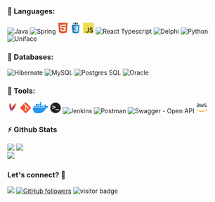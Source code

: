 ### 🚀 Languages:</summary>
<p align="left">
<img height="25" src="https://www.vectorlogo.zone/logos/java/java-icon.svg" alt="Java" title="Java" /></code>
<img width="25" height="25" src="https://www.vectorlogo.zone/logos/springio/springio-icon.svg" alt="Spring" title="Spring" /></code>
<img width="25" height="25" src="https://raw.githubusercontent.com/devicons/devicon/master/icons/html5/html5-original.svg" alt="HTML" title="HTML" />
<img width="25" height="25" src="https://raw.githubusercontent.com/devicons/devicon/master/icons/css3/css3-original-wordmark.svg" alt="CSS" title="CSS" />
<img width="25" height="25" src="https://raw.githubusercontent.com/devicons/devicon/master/icons/javascript/javascript-original.svg" alt="JavaScript" title="JavaScript" />
<img width="25" height="25" src="https://www.vectorlogo.zone/logos/reactjs/reactjs-icon.svg" alt="React Typescript" title="ReactJS" />
<img width="25" height="25" src="https://upload.wikimedia.org/wikipedia/commons/b/bd/Delphi_Language_Logo.png" alt="Delphi" title="Delphi" />
<img width="25" height="25" src="https://upload.wikimedia.org/wikipedia/commons/thumb/c/c3/Python-logo-notext.svg/1024px-Python-logo-notext.svg.png" alt="Python" title="Python" />
<img width="25" height="25" src="https://media-exp1.licdn.com/dms/image/C4E0BAQFws13ZULBWvw/company-logo_200_200/0/1593265734516?e=2159024400&v=beta&t=H-bLeeqgk21gOY5aAxvPZ5ShtOz1e5z9IT1sz2yjdSg" alt="Uniface" title="Uniface" />
</p>

### 🚀 Databases:</summary>
<p align="left">
<img width="25" height="25" src="https://www.vectorlogo.zone/logos/hibernate/hibernate-icon.svg" alt="Hibernate" title="Hibernate" /></code>
<img width="25" height="25" src="https://www.vectorlogo.zone/logos/mysql/mysql-icon.svg" alt="MySQL" title="MySQL" /></code>
<img width="25" height="25" src="https://www.vectorlogo.zone/logos/postgresql/postgresql-icon.svg" alt="Postgres SQL" title="Postgres SQL" /></code>
<img width="25" height="25" src="https://www.vectorlogo.zone/logos/oracle/oracle-icon.svg" alt="Oracle" title="Oracle PL/SQL"/></code>
</p>

### 🚀 Tools:</summary>
<p align="left">
<img width="25" height="25" src="https://raw.githubusercontent.com/vscode-icons/vscode-icons/master/icons/file_type_maven.svg" alt="Apache Maven" title="Maven" /></code>
<img height="25" src="https://raw.githubusercontent.com/devicons/devicon/master/icons/git/git-original.svg" alt="GIT" title="Git" />
<img height="25" src="https://raw.githubusercontent.com/leo95h/leo95h/main/svg_logos/docker_logo.svg" alt="Docker" title="Docker" />
<img height="25" src="https://raw.githubusercontent.com/github/explore/80688e429a7d4ef2fca1e82350fe8e3517d3494d/topics/terminal/terminal.png" alt="Terminal" title="Terminal" />
<img width="25" height="25" src="https://www.vectorlogo.zone/logos/jenkins/jenkins-icon.svg" alt="Jenkins" title="Jenkins" /></code>
<img width="25" height="25" src="https://www.vectorlogo.zone/logos/getpostman/getpostman-icon.svg" alt="Postman" title="Postman" /></code>
<img width="25" height="25" src="https://www.vectorlogo.zone/logos/openapis/openapis-icon.svg" alt="Swagger - Open API" title="Swagger" /></code>
<img width="25" height="25" src="https://github.com/leo95h/leo95h/blob/main/svg_logos/amazon_aws-icon.png" alt="Amazon AWS" title="Amazon AWS" /></code>
</p>

### ⚡ Github Stats</b></summary>
<div align="left">
<img height="180em" src="https://github-readme-stats.vercel.app/api/top-langs/?username=leo95h&show_icons=true&hide_border=true&layout=compact&langs_count=8&theme=default"/>	
<img height="180em" src="https://github-readme-stats.vercel.app/api?username=leo95h&show_icons=true&hide_border=true&count_private=true&include_all_commits=true&theme=default" />
</div>
<img height="180em" src="https://github-readme-streak-stats.herokuapp.com/?user=leo95h&show_icons=true&hide_border=true&count_private=true&include_all_commits=true&theme=default" />
</div>

### Let's connect? 🤝

<p align="left">

<a href="https://linkedin.com/in/leonardo-paschoarelli/"><img src="https://img.shields.io/badge/-LinkedIn-0077B5?style=flat&logo=Linkedin&logoColor=white"/></a>
[![GitHub followers](https://img.shields.io/github/followers/leo95h.svg?style=social&label=Follow)](https://github.com/leo95h?tab=followers)
<a>![visitor badge](https://visitor-badge.glitch.me/badge?page_id=leo95h.visitor-badge)</a>

</p>
